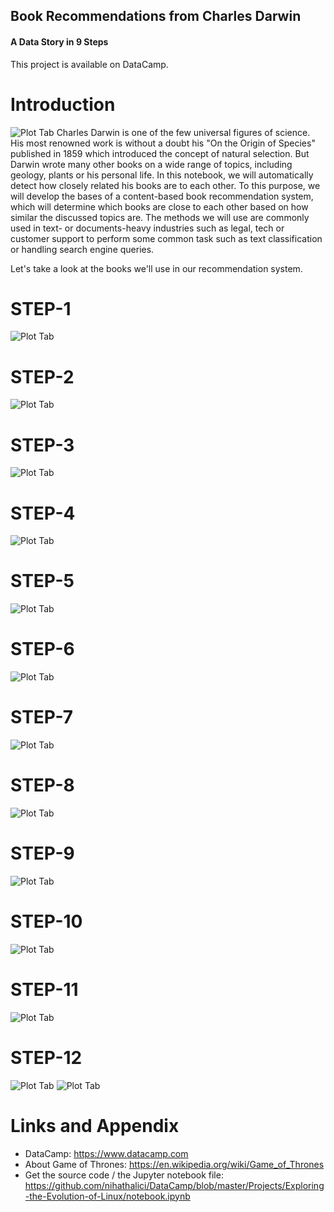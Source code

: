 ## Book Recommendations from Charles Darwin
#### A Data Story in 9 Steps

This project is available on DataCamp.

Introduction
========================================================

![Plot Tab](https://upload.wikimedia.org/wikipedia/commons/thumb/a/a4/Charles-darwin-portrait-svg.svg/200px-Charles-darwin-portrait-svg.svg.png) 
Charles Darwin is one of the few universal figures of science. His most renowned work is without a doubt his "On the Origin of Species" published in 1859 which introduced the concept of natural selection. But Darwin wrote many other books on a wide range of topics, including geology, plants or his personal life. In this notebook, we will automatically detect how closely related his books are to each other.
To this purpose, we will develop the bases of a content-based book recommendation system, which will determine which books are close to each other based on how similar the discussed topics are. The methods we will use are commonly used in text- or documents-heavy industries such as legal, tech or customer support to perform some common task such as text classification or handling search engine queries.

Let's take a look at the books we'll use in our recommendation system.

STEP-1
========================================================
![Plot Tab](https://github.com/nihathalici/DataCamp/blob/master/Projects/Book-Recommendations-from-Charles-Darwin/img/1.png)

STEP-2
========================================================
![Plot Tab](https://github.com/nihathalici/DataCamp/blob/master/Projects/Book-Recommendations-from-Charles-Darwin/img/2.png)

STEP-3
========================================================
![Plot Tab](https://github.com/nihathalici/DataCamp/blob/master/Projects/Book-Recommendations-from-Charles-Darwin/img/3.png)

STEP-4
========================================================
![Plot Tab](https://github.com/nihathalici/DataCamp/blob/master/Projects/Book-Recommendations-from-Charles-Darwin/img/4.png)

STEP-5
========================================================
![Plot Tab](https://github.com/nihathalici/DataCamp/blob/master/Projects/Book-Recommendations-from-Charles-Darwin/img/5.png)

STEP-6
========================================================
![Plot Tab](https://github.com/nihathalici/DataCamp/blob/master/Projects/Book-Recommendations-from-Charles-Darwin/img/6.png)

STEP-7
========================================================
![Plot Tab](https://github.com/nihathalici/DataCamp/blob/master/Projects/Book-Recommendations-from-Charles-Darwin/img/7.png)

STEP-8
========================================================
![Plot Tab](https://github.com/nihathalici/DataCamp/blob/master/Projects/Book-Recommendations-from-Charles-Darwin/img/8.png)

STEP-9
========================================================
![Plot Tab](https://github.com/nihathalici/DataCamp/blob/master/Projects/Book-Recommendations-from-Charles-Darwin/img/9.png)

STEP-10
========================================================
![Plot Tab](https://github.com/nihathalici/DataCamp/blob/master/Projects/Book-Recommendations-from-Charles-Darwin/img/10.png)

STEP-11
========================================================
![Plot Tab](https://github.com/nihathalici/DataCamp/blob/master/Projects/Book-Recommendations-from-Charles-Darwin/img/11.png)

STEP-12
========================================================
![Plot Tab](https://github.com/nihathalici/DataCamp/blob/master/Projects/Book-Recommendations-from-Charles-Darwin/img/12.png)
![Plot Tab](https://github.com/nihathalici/DataCamp/blob/master/Projects/Book-Recommendations-from-Charles-Darwin/img/13.png)

Links and Appendix
========================================================

- DataCamp: https://www.datacamp.com
- About Game of Thrones: https://en.wikipedia.org/wiki/Game_of_Thrones
- Get the source code / the Jupyter notebook file: https://github.com/nihathalici/DataCamp/blob/master/Projects/Exploring-the-Evolution-of-Linux/notebook.ipynb
